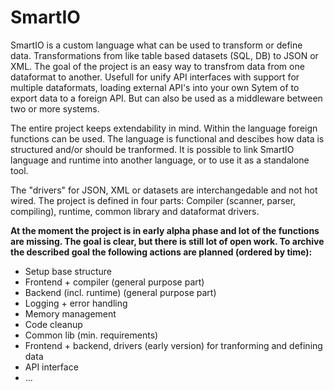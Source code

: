 # SmartIO
SmartIO is a custom language what can be used to transform or define data. Transformations from like table based datasets (SQL, DB) to JSON or XML.
The goal of the project is an easy way to transfrom data from one dataformat to another. 
Usefull for unify API interfaces with support for multiple dataformats, loading external API's into your own Sytem of to export data to a foreign API.
But can also be used as a middleware between two or more systems.

The entire project keeps extendability in mind. Within the language foreign functions can be used. 
The language is functional and descibes how data is structured and/or should be tranformed.
It is possible to link SmartIO language and runtime into another language, or to use it as a standalone tool.

The "drivers" for JSON, XML or datasets are interchangedable and not hot wired.
The project is defined in four parts: Compiler (scanner, parser, compiling), runtime, common library and dataformat drivers.

**At the moment the project is in early alpha phase and lot of the functions are missing. The goal is clear, but there is still lot of open work.
To archive the described goal the following actions are planned (ordered by time):**
 - Setup base structure
 - Frontend + compiler (general purpose part)
 - Backend (incl. runtime) (general purpose part)
 - Logging + error handling
 - Memory management
 - Code cleanup
 - Common lib (min. requirements)
 - Frontend + backend, drivers (early version) for tranforming and defining data
 - API interface
 - ...
